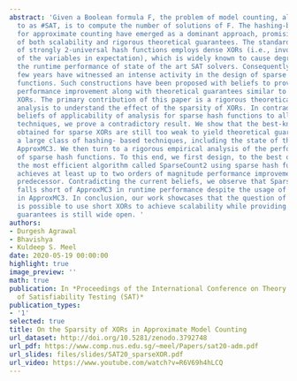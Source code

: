 ```yaml
---
abstract: 'Given a Boolean formula F, the problem of model counting, also referred
  to as #SAT, is to compute the number of solutions of F. The hashing-based techniques
  for approximate counting have emerged as a dominant approach, promising achievement
  of both scalability and rigorous theoretical guarantees. The standard construction
  of strongly 2-universal hash functions employs dense XORs (i.e., involving half
  of the variables in expectation), which is widely known to cause degradation in
  the runtime performance of state of the art SAT solvers. Consequently, the past
  few years have witnessed an intense activity in the design of sparse XORs as hash
  functions. Such constructions have been proposed with beliefs to provide runtime
  performance improvement along with theoretical guarantees similar to that of dense
  XORs. The primary contribution of this paper is a rigorous theoretical and empirical
  analysis to understand the effect of the sparsity of XORs. In contradiction to prior
  beliefs of applicability of analysis for sparse hash functions to all the hashing-based
  techniques, we prove a contradictory result. We show that the best-known bounds
  obtained for sparse XORs are still too weak to yield theoretical guarantees for
  a large class of hashing- based techniques, including the state of the art approach
  ApproxMC3. We then turn to a rigorous empirical analysis of the performance benefits
  of sparse hash functions. To this end, we first design, to the best of our knowledge,
  the most efficient algorithm called SparseCount2 using sparse hash functions, which
  achieves at least up to two orders of magnitude performance improvement over its
  predecessor. Contradicting the current beliefs, we observe that SparseCount2 still
  falls short of ApproxMC3 in runtime performance despite the usage of dense XORs
  in ApproxMC3. In conclusion, our work showcases that the question of whether it
  is possible to use short XORs to achieve scalability while providing strong theoretical
  guarantees is still wide open. '
authors:
- Durgesh Agrawal
- Bhavishya
- Kuldeep S. Meel
date: 2020-05-19 00:00:00
highlight: true
image_preview: ''
math: true
publication: In *Proceedings of the International Conference on Theory and Applications
  of Satisfiability Testing (SAT)*
publication_types:
- '1'
selected: true
title: On the Sparsity of XORs in Approximate Model Counting
url_dataset: http://doi.org/10.5281/zenodo.3792748
url_pdf: https://www.comp.nus.edu.sg/~meel/Papers/sat20-adm.pdf
url_slides: files/slides/SAT20_sparseXOR.pdf
url_video: https://www.youtube.com/watch?v=R6V69h4hLCQ
---
```

